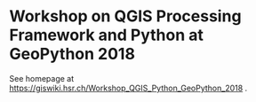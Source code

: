 # Workshop on QGIS Processing Framework and Python at GeoPython 2018

See homepage at https://giswiki.hsr.ch/Workshop_QGIS_Python_GeoPython_2018 .
